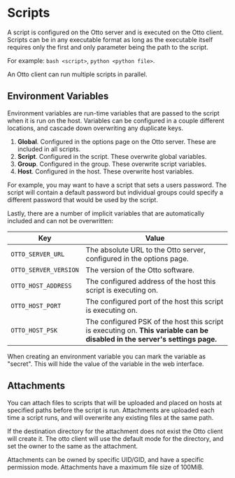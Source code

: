 # Scripts

A script is configured on the Otto server and is executed on the Otto client. Scripts can be in any executable format as
long as the executable itself requires only the first and only parameter being the path to the script.

For example: `bash <script>`, `python <python file>`.

An Otto client can run multiple scripts in parallel.

## Environment Variables

Environment variables are run-time variables that are passed to the script when it is run on the host. Variables can be
configured in a couple different locations, and cascade down overwriting any duplicate keys.

1. **Global**. Configured in the options page on the Otto server. These are included in all scripts.
2. **Script**. Configured in the script. These overwrite global variables.
3. **Group**. Configured in the group. These overwrite script variables.
4. **Host**. Configured in the host. These overwrite host variables.

For example, you may want to have a script that sets a users password. The script will contain a default password but
individual groups could specify a different password that would be used by the script.

Lastly, there are a number of implicit variables that are automatically included and can not be overwritten:

|Key|Value|
|-|-|
|`OTTO_SERVER_URL`|The absolute URL to the Otto server, configured in the options page.|
|`OTTO_SERVER_VERSION`|The version of the Otto software.|
|`OTTO_HOST_ADDRESS`|The configured address of the host this script is executing on.|
|`OTTO_HOST_PORT`|The configured port of the host this script is executing on.|
|`OTTO_HOST_PSK`|The configured PSK of the host this script is executing on. **This variable can be disabled in the server's settings page.**|

When creating an environment variable you can mark the variable as "secret". This will hide the value of the variable in
the web interface.

## Attachments

You can attach files to scripts that will be uploaded and placed on hosts at specified paths before the script is run.
Attachments are uploaded each time a script runs, and will overwrite any existing files at the same path.

If the destination directory for the attachment does not exist the Otto client will create it. The otto client will use
the default mode for the directory, and set the owner to the same as the attachment.

Attachments can be owned by specific UID/GID, and have a specific permission mode. Attachments have a maximum file size
of 100MiB.
